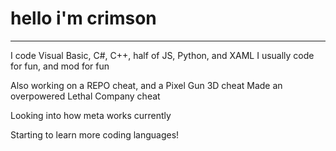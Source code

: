 # hello i'm crimson

--------------------------------------------------------------

I code Visual Basic, C#, C++, half of JS, Python, and XAML
I usually code for fun, and mod for fun

Also working on a REPO cheat, and a Pixel Gun 3D cheat
Made an overpowered Lethal Company cheat

Looking into how meta works currently

Starting to learn more coding languages!
